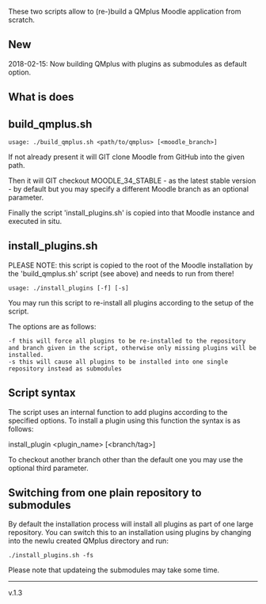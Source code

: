 These two scripts allow to (re-)build a QMplus Moodle application from scratch.

New
-----
2018-02-15: Now building QMplus with plugins as submodules as default option.


What is does
---------------

build_qmplus.sh
---------------

	usage: ./build_qmplus.sh <path/to/qmplus> [<moodle_branch>]

If not already present it will GIT clone Moodle from GitHub into the given path.

Then it will GIT checkout MOODLE_34_STABLE - as the latest stable version - by default but you may specify a different Moodle branch as an optional parameter.

Finally the script 'install_plugins.sh' is copied into that Moodle instance and executed in situ.


install_plugins.sh
------------------
PLEASE NOTE: this script is copied to the root of the Moodle installation by the 'build_qmplus.sh' script (see above) and needs to run from there!

	usage: ./install_plugins [-f] [-s]  

You may run this script to re-install all plugins according to the setup of the script.

The options are as follows:

	-f this will force all plugins to be re-installed to the repository and branch given in the script, otherwise only missing plugins will be installed.
	-s this will cause all plugins to be installed into one single repository instead as submodules

Script syntax
-------------
The script uses an internal function to add plugins according to the specified options.
To install a plugin using this function the syntax is as follows:

 install_plugin <gitURL> <plugin_name> [<branch/tag>]

To checkout another branch other than the default one you may use the optional third parameter.

Switching from one plain repository to submodules
-------------------------------------------------
By default the installation process will install all plugins as part of one large repository.
You can switch this to an installation using plugins by changing into the newlu created QMplus directory and run:

	./install_plugins.sh -fs

Please note that updateing the submodules may take some time.

----
v.1.3